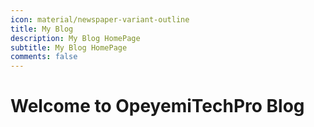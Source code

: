 ```yaml
---
icon: material/newspaper-variant-outline
title: My Blog
description: My Blog HomePage 
subtitle: My Blog HomePage 
comments: false
---
```


# Welcome to OpeyemiTechPro Blog